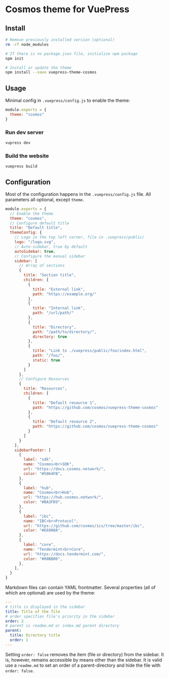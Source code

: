 # Cosmos theme for VuePress

## Install

```sh
# Remove previously installed version (optional)
rm -rf node_modules

# If there is no package.json file, initialize npm package
npm init

# Install or update the theme
npm install --save vuepress-theme-cosmos
```

## Usage

Minimal config in `.vuepress/config.js` to enable the theme:

```js
module.exports = {
  theme: "cosmos"
}
```

### Run dev server

```sh
vupress dev
```

### Build the website

```
vuepress build
```

## Configuration

Most of the configuration happens in the `.vuepress/config.js` file. All parameters all optional, except `theme`.

```js
module.exports = {
  // Enable the theme
  theme: "cosmos",
  // Configure default title
  title: "Default title",
  themeConfig: {
    // Logo in the top left corner, file in .vuepress/public/
    logo: "/logo.svg",
    // Auto-sidebar, true by default
    autoSidebar: true,
    // Configure the manual sidebar
    sidebar: [
      // Array of sections
      {
        title: "Section title",
        children: [
          {
            title: "External link",
            path: "https://example.org/"
          },
          {
            title: "Internal link",
            path: "/url/path/"
          },
          {
            title: "Directory",
            path: "/path/to/directory/",
            directory: true
          },
          {
            title: "Link to ./vuepress/public/foo/index.html",
            path: "/foo/",
            static: true
          }
        ]
      },
      // Configure Resources
      {
        title: "Resources",
        children: [
          {
            title: "Default resource 1",
            path: "https://github.com/cosmos/vuepress-theme-cosmos"
          },
          {
            title: "Default resource 2",
            path: "https://github.com/cosmos/vuepress-theme-cosmos"
          }
        ]
      }
    ],
    sidebarFooter: [
      {
        label: "sdk",
        name: "Cosmos<br>SDK",
        url: "https://docs.cosmos.network/",
        color: "#5064FB",
      },
      {
        label: "hub",
        name: "Cosmos<br>Hub",
        url: "https://hub.cosmos.network/",
        color: "#BA3FD9",
      },
      {
        label: "ibc",
        name: "IBC<br>Protocol",
        url: "https://github.com/cosmos/ics/tree/master/ibc",
        color: "#E6900A",
      },
      {
        label: "core",
        name: "Tendermint<br>Core",
        url: "https://docs.tendermint.com/",
        color: "#00BB00",
      },
    ],
  }
}
```

Markdown files can contain YAML frontmatter. Several properties (all of which are optional) are used by the theme:

```yaml
---
# title is displayed in the sidebar
title: Title of the file
# order specifies file's priority in the sidebar
order: 2
# parent is readme.md or index.md parent directory
parent:
  title: Directory title
  order: 1
---
```

Setting `order: false` removes the item (file or directory) from the sidebar. It is, however, remains accessible by means other than the sidebar. It is valid use a `readme.md` to set an order of a parent-directory and hide the file with `order: false`.